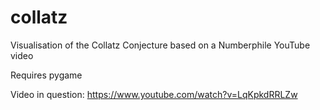 # collatz
Visualisation of the Collatz Conjecture based on a Numberphile YouTube video

Requires pygame

Video in question: https://www.youtube.com/watch?v=LqKpkdRRLZw
